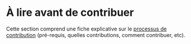 # À lire avant de contribuer
<!-- SPDX-License-Identifier: MPL-2.0 -->

Cette section comprend une fiche explicative sur le [processus de contribution](Processus_contribution.md) (pré-requis, quelles contributions, comment contribuer, etc).


